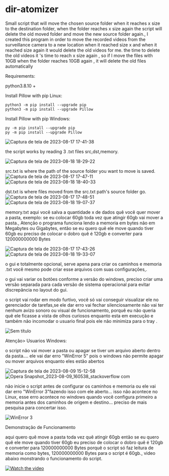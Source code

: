 # dir-atomizer

Small script that will move the chosen source folder when it reaches x size to the destination folder, when the folder reaches x size again the script will delete the old moved folder and move the new source folder again.,
I created this program in order to move the recorded videos from the surveillance camera to a new location when it reached size x and when it reached size again it would delete the old videos for me. the time to delete the old videos it 's time to reach x size again , so if I move the files with 10GB when the folder reaches 10GB again , it will delete the old files automatically


Requirements:

python3.8.10 +

Install Pillow with pip Linux:

    python3 -m pip install --upgrade pip
    python3 -m pip install --upgrade Pillow

Install Pillow with pip Windows:

    py -m pip install --upgrade pip
    py -m pip install --upgrade Pillow




![Captura de tela de 2023-08-17 17-41-38](https://github.com/solitario001/dir-atomizer/assets/36905390/2e069f79-9e48-4389-99d9-d299171e7dc1)



the script works by reading 3 .txt files src,dst,memory.

![Captura de tela de 2023-08-18 18-29-22](https://github.com/solitario001/dir-atomizer/assets/36905390/267fa9bd-4f9e-414d-b712-ba3465c2442f)

src.txt is where the path of the source folder you want to move is saved.
![Captura de tela de 2023-08-17 17-47-11](https://github.com/solitario001/dir-atomizer/assets/36905390/72b2d87e-771e-4c20-9e8a-0c76231164a6)
![Captura de tela de 2023-08-18 18-40-33](https://github.com/solitario001/dir-atomizer/assets/36905390/c72fcb46-89b1-421a-af36-1ace7c7f7b0f)

dst.txt is where files moved from the src.txt path's source folder go.
![Captura de tela de 2023-08-17 17-48-51](https://github.com/solitario001/dir-atomizer/assets/36905390/2f82114b-f9d4-4926-b39d-55a5cfeb9892)
![Captura de tela de 2023-08-18 19-07-37](https://github.com/solitario001/dir-atomizer/assets/36905390/021081dc-88fc-45f5-b829-e3fe130754e4)

memory.txt aqui você salva a quantidade x de dados quê você quer mover a pasta, exemplo: se eu colocar 60gb toda vez que atingir 60gb vai mover a pasta., Atenção o programa funciona lendo a memoria em bytes não em Megabytes ou Gigabytes, então se eu quero quê ele move quando tiver 60gb eu preciso de colocar o dobro quê é 120gb e converter para 120000000000 Bytes 

![Captura de tela de 2023-08-17 17-43-26](https://github.com/solitario001/dir-atomizer/assets/36905390/7bf5e19c-000d-453e-a859-1ba556d9d8c3)
![Captura de tela de 2023-08-18 19-33-07](https://github.com/solitario001/dir-atomizer/assets/36905390/1469b164-86ba-4d6d-8021-cf9a4046b034)


o gui e totalmente opcional, serve apena para criar os caminhos e memoria .txt você mesmo pode criar esse arquivos com suas configurações,.

o gui vai variar os botões conforme a versão do windows, preciso criar uma versão separada para cada versão de sistema operacional para evitar discrepância no layout do gui.

o script vai rodar em modo furtivo, você só vai conseguir visualizar ele no gerenciador de tarefas,se ele dar erro vai fechar silenciosamente não vai ter nenhum avizo sonoro ou visual de funcionamento, porquê eu não queria quê ele ficasse a vista de olhos curiosos enquanto esta em execução e também não incomodar o usuario final pois ele não minimiza para o tray .

![Sem título](https://github.com/solitario001/dir-atomizer/assets/36905390/11504856-15d4-4745-8ac7-4c90d92d859f)


Atenção> Usuarios Windows:

o script não vai mover a pasta ou apagar se tiver um arquivo aberto dentro da pasta.... ele vai dar erro "WinError 5" pois o windows não permite apagar ou mover arquivos enquanto eles estão abertos

![Captura de tela de 2023-08-09 15-12-58](https://github.com/solitario001/dir-atomizer/assets/36905390/3a08922a-b5b0-4464-8a21-e496c5d64232)
![Opera Snapshot_2023-08-09_160538_stackoverflow com](https://github.com/solitario001/dir-atomizer/assets/36905390/0a52695c-967b-4c03-9e1b-df8fbbddf2f3)

não inicie o script antes de configurar os caminhos e memoria ou ele vai dar erro "WinError 3"fazendo isso com ele aberto... isso não acontece no Linux, esse erro acontece no windows quando você configura primeiro a memoria antes dos caminhos de origem e destino... preciso de mais pesquisa para concertar isso.

![WinError 3](https://github.com/solitario001/dir-atomizer/assets/36905390/f19a8ec8-9261-44a9-a03f-2edcafb13c4d)


Demonstração de Funcionamento

aqui quero quê move a pasta toda vez quê atingir 60gb então se eu quero quê ele move quando tiver 60gb eu preciso de colocar o dobro quê é 120gb e converter para 120000000000 Bytes porquê o script só faz leitura de memoria como bytes, 120000000000 Bytes para o script é 60gb., video abaixo monstrando o funcionamento do script. 

[![Watch the video](https://img.youtube.com/vi/NltIs4245Gg/maxresdefault.jpg)](https://youtu.be/NltIs4245Gg)



